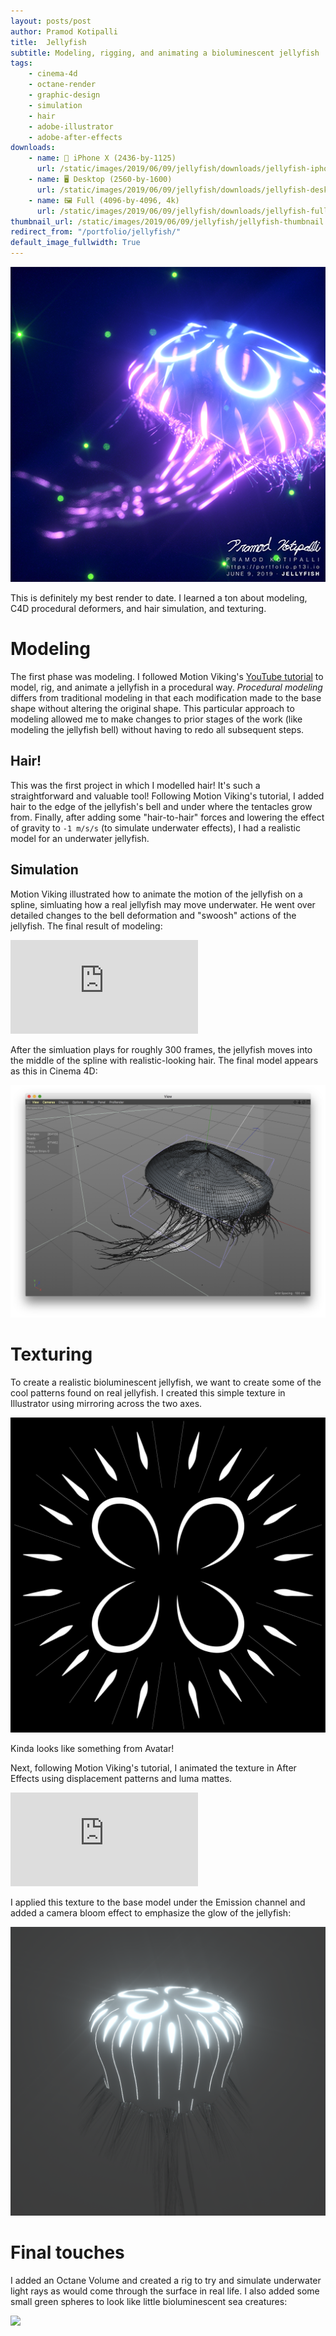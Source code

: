 ```yaml
---
layout: posts/post
author: Pramod Kotipalli
title:  Jellyfish
subtitle: Modeling, rigging, and animating a bioluminescent jellyfish
tags:
    - cinema-4d
    - octane-render
    - graphic-design
    - simulation
    - hair
    - adobe-illustrator
    - adobe-after-effects
downloads:
    - name: 📱 iPhone X (2436-by-1125)
      url: /static/images/2019/06/09/jellyfish/downloads/jellyfish-iphone-x.jpg
    - name: 🖥️ Desktop (2560-by-1600)
      url: /static/images/2019/06/09/jellyfish/downloads/jellyfish-desktop.jpg
    - name: 🖼️ Full (4096-by-4096, 4k)
      url: /static/images/2019/06/09/jellyfish/downloads/jellyfish-full.jpg
thumbnail_url: /static/images/2019/06/09/jellyfish/jellyfish-thumbnail.png
redirect_from: "/portfolio/jellyfish/"
default_image_fullwidth: True
---
```


![](/static/images/2019/06/09/jellyfish/jellyfish-thumbnail.png)

This is definitely my best render to date. I learned a ton about modeling, C4D procedural deformers, and hair simulation, and texturing.

# Modeling

The first phase was modeling. I followed Motion Viking's [YouTube tutorial](https://www.youtube.com/watch?v=11JwBQkzySE) to model, rig, and animate a jellyfish in a procedural way. _Procedural modeling_ differs from traditional modeling in that each modification made to the base shape without altering the original shape. This particular approach to modeling allowed me to make changes to prior stages of the work (like modeling the jellyfish bell) without having to redo all subsequent steps.

## Hair!

This was the first project in which I modelled hair! It's such a straightforward and valuable tool! Following Motion Viking's tutorial, I added hair to the edge of the jellyfish's bell and under where the tentacles grow from. Finally, after adding some "hair-to-hair" forces and lowering the effect of gravity to `-1 m/s/s` (to simulate underwater effects), I had a realistic model for an underwater jellyfish.

## Simulation

Motion Viking illustrated how to animate the motion of the jellyfish on a spline, simluating how a real jellyfish may move underwater. He went over detailed changes to the bell deformation and "swoosh" actions of the jellyfish. The final result of modeling:

<div class="embed-container-full-width">
<iframe src="https://www.youtube.com/embed/tcQxNEFJEjs" frameborder="0" allow="accelerometer; autoplay; encrypted-media; gyroscope; picture-in-picture" allowfullscreen></iframe>
</div>

After the simluation plays for roughly 300 frames, the jellyfish moves into the middle of the spline with realistic-looking hair. The final model appears as this in Cinema 4D:

![](/static/images/2019/06/09/jellyfish/jellyfish-model.png)

# Texturing

To create a realistic bioluminescent jellyfish, we want to create some of the cool patterns found on real jellyfish. I created this simple texture in Illustrator using mirroring across the two axes.

![](/static/images/2019/06/09/jellyfish/jellyfish-pattern.png)

Kinda looks like something from Avatar!

Next, following Motion Viking's tutorial, I animated the texture in After Effects using displacement patterns and luma mattes.

<div class="embed-container-full-width">
<iframe src="https://www.youtube.com/embed/f8ApFp-0CRo" frameborder="0" allow="accelerometer; autoplay; encrypted-media; gyroscope; picture-in-picture" allowfullscreen></iframe>
</div>

I applied this texture to the base model under the Emission channel and added a camera bloom effect to emphasize the glow of the jellyfish:

![](/static/images/2019/06/09/jellyfish/jellyfish-textured-simple.png)

# Final touches

I added an Octane Volume and created a rig to try and simulate underwater light rays as would come through the surface in real life. I also added some small green spheres to look like little bioluminescent sea creatures:


![](/static/images/2019/06/09/jellyfish/jellyfish-light-ray-rig-and-sealife.png)
